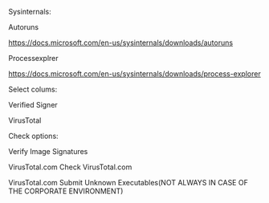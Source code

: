 Sysinternals:

Autoruns

https://docs.microsoft.com/en-us/sysinternals/downloads/autoruns

Processexplrer

https://docs.microsoft.com/en-us/sysinternals/downloads/process-explorer

Select colums:

Verified Signer

VirusTotal

Check options:

Verify Image Signatures

VirusTotal.com Check VirusTotal.com 

VirusTotal.com  Submit Unknown Executables(NOT ALWAYS IN CASE OF THE CORPORATE ENVIRONMENT)
